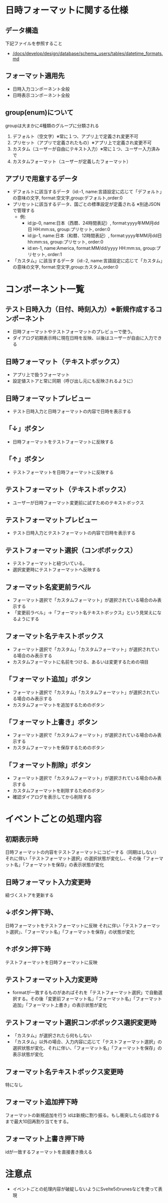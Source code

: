 
# 日時フォーマットに関する仕様

## データ構造

下記ファイルを参照すること
- [/docs/develop/design/database/schema_users/tables/datetime_formats.md](/docs/develop/design/database/schema_users/tables/datetime_formats.md)

## フォーマット適用先

- 日時入力コンポーネント全般
- 日時表示コンポーネント全般

## group(enum)について

groupは大まかに4種類のグループに分類される

1. デフォルト（空文字）※常に１つ、アプリ上で定義され変更不可
2. プリセット（アプリで定義されたもの）※アプリ上で定義され変更不可
3. カスタム（ユーザーが自由にテキスト入力）※常に１つ、ユーザー入力済みで
4. カスタムフォーマット（ユーザーが定義したフォーマット）

## アプリで用意するデータ
- デフォルトに該当するデータ（id:-1, name:言語設定に応じて「デフォルト」の意味の文字, format:空文字,group:デフォルト,order:0
- プリセットに該当するデータ、国ごとの標準設定が定義される ※別途JSONで管理する
  - 例:
    - id:jp-0, name:日本（西暦、24時間表記）, format:yyyy年MM月dd日 HH:mm:ss, group:プリセット, order:0
    - id:jp-1, name:日本（和暦、12時間表記）, format:yyyy年MM月dd日 hh:mm:ss, group:プリセット, order:0
    - id:en-1, name:America, format:MM/dd/yyyy HH:mm:ss, group:プリセット, order:1
- 「カスタム」に該当するデータ（id:-2, name:言語設定に応じて「カスタム」の意味の文字, format:空文字,group:カスタム,order:0

# コンポーネント一覧

## テスト日時入力（日付、時刻入力）※新規作成するコンポーネント

- 日時フォーマットやテストフォーマットのプレビューで使う。
- ダイアログ初期表示時に現在日時を反映、以後はユーザーが自由に入力できる

## 日時フォーマット（テキストボックス）

- アプリ上で扱うフォーマット
- 設定値ストアと常に同期（呼び出し元にも反映されるように）

## 日時フォーマットプレビュー

- テスト日時入力と日時フォーマットの内容で日時を表示する

## 「↓」ボタン

- 日時フォーマットをテストフォーマットに反映する

## 「↑」ボタン

- テストフォーマットを日時フォーマットに反映する


## テストフォーマット（テキストボックス）

- ユーザーが日時フォーマット変更前に試すためのテキストボックス

## テストフォーマットプレビュー

- テスト日時入力とテストフォーマットの内容で日時を表示する

## テストフォーマット選択（コンボボックス）

- テストフォーマットと紐づいている。
- 選択変更時にテストフォーマットへ反映する

## フォーマット名変更前ラベル

- フォーマット選択で「カスタムフォーマット」が選択されている場合のみ表示する
- 「変更前ラベル」→「フォーマット名テキストボックス」という見栄えになるようにする

## フォーマット名テキストボックス

- フォーマット選択で「カスタム」「カスタムフォーマット」が選択されている場合のみ表示する
- カスタムフォーマットに名前をつける、あるいは変更するための項目

## 「フォーマット追加」ボタン

- フォーマット選択で「カスタム」「カスタムフォーマット」が選択されている場合のみ表示する
- カスタムフォーマットを追加するためのボタン

## 「フォーマット上書き」ボタン

- フォーマット選択で「カスタムフォーマット」が選択されている場合のみ表示する
- カスタムフォーマットを保存するためのボタン

## 「フォーマット削除」ボタン

- フォーマット選択で「カスタムフォーマット」が選択されている場合のみ表示する
- カスタムフォーマットを削除するためのボタン
- 確認ダイアログを表示してから削除する


# イベントごとの処理内容

## 初期表示時
日時フォーマットの内容をテストフォーマットにコピーする（同期はしない）
それに伴い「テストフォーマット選択」の選択状態が変化し、その後「フォーマット名」「フォーマットを保存」の表示状態が変化

## 日時フォーマット入力変更時
紐づくストアを更新する

## ↓ボタン押下時、
日時フォーマットをテストフォーマットに反映
それに伴い「テストフォーマット選択」、「フォーマット名」「フォーマットを保存」の状態が変化

## ↑ボタン押下時
テストフォーマットを日時フォーマットに反映

## テストフォーマット入力変更時
- formatが一致するものがあればそれを「テストフォーマット選択」で自動選択する。その後「変更前フォーマット名」「フォーマット名」「フォーマット追加」「フォーマット上書き」の表示状態が変化

## テストフォーマット選択コンボボックス選択変更時
- 「カスタム」が選択されたら何もしない
- 「カスタム」以外の場合、入力内容に応じて「テストフォーマット選択」の選択状態が変化、それに伴い、「フォーマット名」「フォーマットを保存」の表示状態が変化

## フォーマット名テキストボックス変更時
特になし

## フォーマット追加押下時
フォーマットの新規追加を行う
idは新規に割り振る。もし衝突したら成功するまで最大10回再割り当てをする。

## フォーマット上書き押下時
idが一致するフォーマットを直接書き換える

# 注意点
- イベントごとの処理内容が破綻しないようにSvelte5のrunesなどを使って表現

